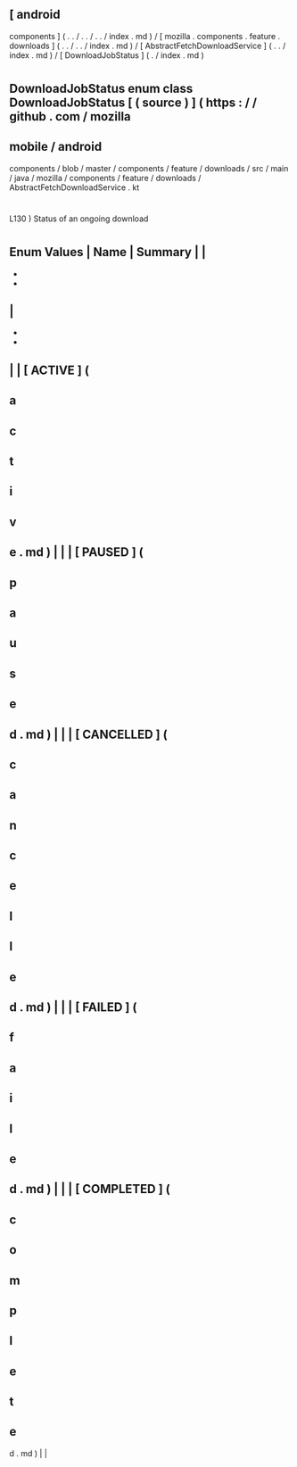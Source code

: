 [
android
-
components
]
(
.
.
/
.
.
/
.
.
/
index
.
md
)
/
[
mozilla
.
components
.
feature
.
downloads
]
(
.
.
/
.
.
/
index
.
md
)
/
[
AbstractFetchDownloadService
]
(
.
.
/
index
.
md
)
/
[
DownloadJobStatus
]
(
.
/
index
.
md
)
#
DownloadJobStatus
enum
class
DownloadJobStatus
[
(
source
)
]
(
https
:
/
/
github
.
com
/
mozilla
-
mobile
/
android
-
components
/
blob
/
master
/
components
/
feature
/
downloads
/
src
/
main
/
java
/
mozilla
/
components
/
feature
/
downloads
/
AbstractFetchDownloadService
.
kt
#
L130
)
Status
of
an
ongoing
download
#
#
#
Enum
Values
|
Name
|
Summary
|
|
-
-
-
|
-
-
-
|
|
[
ACTIVE
]
(
-
a
-
c
-
t
-
i
-
v
-
e
.
md
)
|
|
|
[
PAUSED
]
(
-
p
-
a
-
u
-
s
-
e
-
d
.
md
)
|
|
|
[
CANCELLED
]
(
-
c
-
a
-
n
-
c
-
e
-
l
-
l
-
e
-
d
.
md
)
|
|
|
[
FAILED
]
(
-
f
-
a
-
i
-
l
-
e
-
d
.
md
)
|
|
|
[
COMPLETED
]
(
-
c
-
o
-
m
-
p
-
l
-
e
-
t
-
e
-
d
.
md
)
|
|
